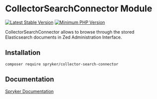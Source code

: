 # CollectorSearchConnector Module
[![Latest Stable Version](https://poser.pugx.org/spryker/collector-search-connector/v/stable.svg)](https://packagist.org/packages/spryker/collector-search-connector)
[![Minimum PHP Version](https://img.shields.io/badge/php-%3E%3D%207.4-8892BF.svg)](https://php.net/)

CollectorSearchConnector allows to browse through the stored Elasticsearch documents in Zed Administration Interface.

## Installation

```
composer require spryker/collector-search-connector
```

## Documentation

[Spryker Documentation](https://docs.spryker.com)
